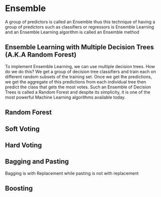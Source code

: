 # Ensemble

A group of predictors is called an Ensemble thus this technique of having a group of predictors such as classifiers or regressors is Ensemble Learning and an Ensemble Learning algorithm is called an Ensemble method

## Ensemble Learning with Multiple Decision Trees (A.K.A Random Forest)
To implement Ensemble Learning, we can use multiple decision trees. How do we do this? We get a group of decision tree classifiers and train each on different random subsets of the training set. Once we get the predictions, we get the aggregate of this predictions from each individual tree then predict the class that gets the most votes.
Such an Ensemble of Decision Trees is called a Random Forest and despite its simplicity, it is one of the most powerful Machine Learning algorithms available today.

## Random Forest

## Soft Voting

## Hard Voting

## Bagging and Pasting
Bagging is with Replacement while pasting is not with replacement

## Boosting
